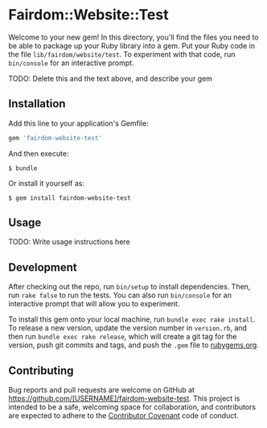 # Fairdom::Website::Test

Welcome to your new gem! In this directory, you'll find the files you need to be able to package up your Ruby library into a gem. Put your Ruby code in the file `lib/fairdom/website/test`. To experiment with that code, run `bin/console` for an interactive prompt.

TODO: Delete this and the text above, and describe your gem

## Installation

Add this line to your application's Gemfile:

```ruby
gem 'fairdom-website-test'
```

And then execute:

    $ bundle

Or install it yourself as:

    $ gem install fairdom-website-test

## Usage

TODO: Write usage instructions here

## Development

After checking out the repo, run `bin/setup` to install dependencies. Then, run `rake false` to run the tests. You can also run `bin/console` for an interactive prompt that will allow you to experiment.

To install this gem onto your local machine, run `bundle exec rake install`. To release a new version, update the version number in `version.rb`, and then run `bundle exec rake release`, which will create a git tag for the version, push git commits and tags, and push the `.gem` file to [rubygems.org](https://rubygems.org).

## Contributing

Bug reports and pull requests are welcome on GitHub at https://github.com/[USERNAME]/fairdom-website-test. This project is intended to be a safe, welcoming space for collaboration, and contributors are expected to adhere to the [Contributor Covenant](contributor-covenant.org) code of conduct.

